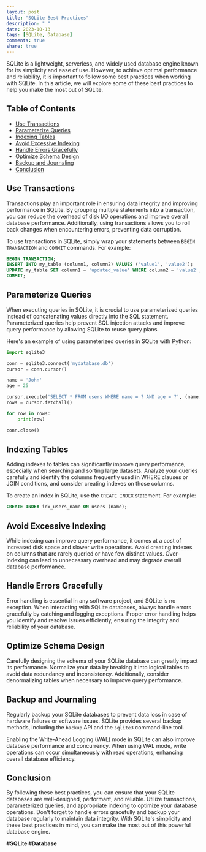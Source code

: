 ```yaml
---
layout: post
title: "SQLite Best Practices"
description: " "
date: 2023-10-13
tags: [SQLite, Database]
comments: true
share: true
---
```


SQLite is a lightweight, serverless, and widely used database engine known for its simplicity and ease of use. However, to achieve optimal performance and reliability, it is important to follow some best practices when working with SQLite. In this article, we will explore some of these best practices to help you make the most out of SQLite.

## Table of Contents

- [Use Transactions](#use-transactions)
- [Parameterize Queries](#parameterize-queries)
- [Indexing Tables](#indexing-tables)
- [Avoid Excessive Indexing](#avoid-excessive-indexing)
- [Handle Errors Gracefully](#handle-errors-gracefully)
- [Optimize Schema Design](#optimize-schema-design)
- [Backup and Journaling](#backup-and-journaling)
- [Conclusion](#conclusion)

## Use Transactions

Transactions play an important role in ensuring data integrity and improving performance in SQLite. By grouping multiple statements into a transaction, you can reduce the overhead of disk I/O operations and improve overall database performance. Additionally, using transactions allows you to roll back changes when encountering errors, preventing data corruption.

To use transactions in SQLite, simply wrap your statements between `BEGIN TRANSACTION` and `COMMIT` commands. For example:

```sql
BEGIN TRANSACTION;
INSERT INTO my_table (column1, column2) VALUES ('value1', 'value2');
UPDATE my_table SET column1 = 'updated_value' WHERE column2 = 'value2';
COMMIT;
```

## Parameterize Queries

When executing queries in SQLite, it is crucial to use parameterized queries instead of concatenating values directly into the SQL statement. Parameterized queries help prevent SQL injection attacks and improve query performance by allowing SQLite to reuse query plans.

Here's an example of using parameterized queries in SQLite with Python:

```python
import sqlite3

conn = sqlite3.connect('mydatabase.db')
cursor = conn.cursor()

name = 'John'
age = 25

cursor.execute('SELECT * FROM users WHERE name = ? AND age = ?', (name, age))
rows = cursor.fetchall()

for row in rows:
    print(row)

conn.close()
```

## Indexing Tables

Adding indexes to tables can significantly improve query performance, especially when searching and sorting large datasets. Analyze your queries carefully and identify the columns frequently used in WHERE clauses or JOIN conditions, and consider creating indexes on those columns.

To create an index in SQLite, use the `CREATE INDEX` statement. For example:

```sql
CREATE INDEX idx_users_name ON users (name);
```

## Avoid Excessive Indexing

While indexing can improve query performance, it comes at a cost of increased disk space and slower write operations. Avoid creating indexes on columns that are rarely queried or have few distinct values. Over-indexing can lead to unnecessary overhead and may degrade overall database performance.

## Handle Errors Gracefully

Error handling is essential in any software project, and SQLite is no exception. When interacting with SQLite databases, always handle errors gracefully by catching and logging exceptions. Proper error handling helps you identify and resolve issues efficiently, ensuring the integrity and reliability of your database.

## Optimize Schema Design

Carefully designing the schema of your SQLite database can greatly impact its performance. Normalize your data by breaking it into logical tables to avoid data redundancy and inconsistency. Additionally, consider denormalizing tables when necessary to improve query performance.

## Backup and Journaling

Regularly backup your SQLite databases to prevent data loss in case of hardware failures or software issues. SQLite provides several backup methods, including the `backup` API and the `sqlite3` command-line tool.

Enabling the Write-Ahead Logging (WAL) mode in SQLite can also improve database performance and concurrency. When using WAL mode, write operations can occur simultaneously with read operations, enhancing overall database efficiency.

## Conclusion

By following these best practices, you can ensure that your SQLite databases are well-designed, performant, and reliable. Utilize transactions, parameterized queries, and appropriate indexing to optimize your database operations. Don't forget to handle errors gracefully and backup your database regularly to maintain data integrity. With SQLite's simplicity and these best practices in mind, you can make the most out of this powerful database engine.

**#SQLite #Database**